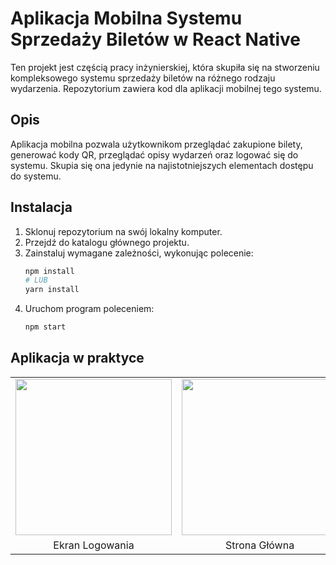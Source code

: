 # Aplikacja Mobilna Systemu Sprzedaży Biletów w React Native

Ten projekt jest częścią pracy inżynierskiej, która skupiła się na stworzeniu kompleksowego systemu sprzedaży biletów na różnego rodzaju wydarzenia. Repozytorium zawiera kod dla aplikacji mobilnej tego systemu.

## Opis

Aplikacja mobilna pozwala użytkownikom przeglądać zakupione bilety, generować kody QR, przeglądać opisy wydarzeń oraz logować się do systemu. Skupia się ona jedynie na najistotniejszych elementach dostępu do systemu.

## Instalacja

1. Sklonuj repozytorium na swój lokalny komputer.
2. Przejdź do katalogu głównego projektu.
3. Zainstaluj wymagane zależności, wykonując polecenie:
   ```bash
   npm install
   # LUB
   yarn install
4. Uruchom program poleceniem:
   ```bash
   npm start

## Aplikacja w praktyce

<table>
  <tr>
    <td align="center"><img src="./android/app/src/main/res/drawable/mobile login.png" width="250" /></td>
    <td align="center"><img src="./android/app/src/main/res/drawable/home mobile.png" width="250" /></td>
    <td align="center"><img src="./android/app/src/main/res/drawable/bilety mobile.png" width="250" /></td>
    <td align="center"><img src="./android/app/src/main/res/drawable/transakcje mobile.png" width="250" /></td>
    <td align="center"><img src="./android/app/src/main/res/drawable/detal mobile.png" width="250" /></td>
  </tr>
  <tr>
    <td align="center">Ekran Logowania</td>
    <td align="center">Strona Główna</td>
    <td align="center">Bilety</td>
    <td align="center">Transakcje</td>
    <td align="center">Szczegóły</td>
  </tr>
</table>

